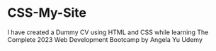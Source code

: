 # CSS-My-Site
I have created a Dummy CV using HTML and CSS while learning The Complete 2023 Web Development Bootcamp by Angela Yu Udemy
